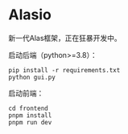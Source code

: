 # Alasio

新一代Alas框架，正在狂暴开发中。

启动后端（python>=3.8）：

```
pip install -r requirements.txt
python gui.py
```

启动前端：

```
cd frontend
pnpm install
pnpm run dev
```